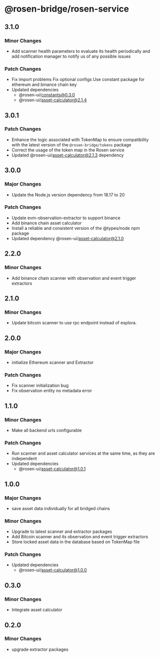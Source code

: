 # @rosen-bridge/rosen-service

## 3.1.0

### Minor Changes

- Add scanner health parameters to evaluate its health periodically and add notification manager to notify us of any possible issues

### Patch Changes

- Fix import problems
  Fix optional configs
  Use constant package for ethereum and binance chain key
- Updated dependencies
  - @rosen-ui/constants@0.3.0
  - @rosen-ui/asset-calculator@2.1.4

## 3.0.1

### Patch Changes

- Enhance the logic associated with TokenMap to ensure compatibility with the latest version of the `@rosen-bridge/tokens` package
- Correct the usage of the token map in the Rosen service
- Updated @rosen-ui/asset-calculator@2.1.3 dependency

## 3.0.0

### Major Changes

- Update the Node.js version dependency from 18.17 to 20

### Patch Changes

- Update evm-observation-extractor to support binance
- Add binance chain asset calculator
- Install a reliable and consistent version of the @types/node npm package
- Updated dependency @rosen-ui/asset-calculator@2.1.0

## 2.2.0

### Minor Changes

- Add binance chain scanner with observation and event trigger extractors

## 2.1.0

### Minor Changes

- Update bitcoin scanner to use rpc endpoint instead of esplora.

## 2.0.0

### Major Changes

- initialize Ethereum scanner and Extractor

### Patch Changes

- Fix scanner initialization bug
- Fix observation entity no metadata error

## 1.1.0

### Minor Changes

- Make all backend urls configurable

### Patch Changes

- Run scanner and asset calculator services at the same time, as they are independent
- Updated dependencies
  - @rosen-ui/asset-calculator@1.0.1

## 1.0.0

### Major Changes

- save asset data individually for all bridged chains

### Minor Changes

- Upgrade to latest scanner and extractor packages
- Add Bitcoin scanner and its observation and event trigger extractors
- Store locked asset data in the database based on TokenMap file

### Patch Changes

- Updated dependencies
  - @rosen-ui/asset-calculator@1.0.0

## 0.3.0

### Minor Changes

- Integrate asset calculator

## 0.2.0

### Minor Changes

- upgrade extractor packages
